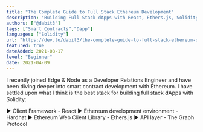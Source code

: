 ```yaml
---
title: "The Complete Guide to Full Stack Ethereum Development"
description: "Building Full Stack dApps with React, Ethers.js, Solidity, and Hardhat"
authors: ["@dabit3"]
tags: ["Smart Contracts","Dapp"]
languages: ["Solidity"]
url: "https://dev.to/dabit3/the-complete-guide-to-full-stack-ethereum-development-3j13"
featured: true
dateAdded: 2021-08-17
level: "Beginner"
date: 2021-04-09
---
```


I recently joined Edge & Node as a Developer Relations Engineer and have been diving deeper into smart contract development with Ethereum. I have settled upon what I think is the best stack for building full stack dApps with Solidity:

▶︎ Client Framework - React
▶︎ Ethereum development environment - Hardhat
▶︎ Ethereum Web Client Library - Ethers.js
▶︎ API layer - The Graph Protocol